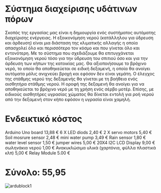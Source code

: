 # Σύστημα διαχείρισης υδάτινων πόρων

Σκοπός της εργασίας μας είναι η δημιουργία ενός συστήματος αυτόματης διαχείρισης ενέργειας. Η εξοικονόμηση νερού (κατάλληλου για ύδρευση και άρδευση) είναι μια διάσταση της κλιματικής αλλαγής η οποία απασχολεί όλο και περισσότερο τον κόσμο και που γίνεται όλο και εντονότερη. Με το σύστημα που σχεδιάζουμε θα επιτυγχάνεται εξοικονόμηση νερού τόσο για την ύδρευση του σπιτιού όσο και για την άρδευση των κήπων της κατοικίας μας. Θα αξιοποιήσουμε το βρόχινο νερό, το οποίο θα αποθηκεύεται σε ειδική δεξαμενή, η οποία θα ανοίγει αυτόματα μόλις ανιχνεύει βροχή και εφόσον δεν είναι γεμάτη. Ο έλεγχος της στάθμης νερού της δεξαμενής θα γίνεται με τη βοήθεια ενός αισθητήρα στάθμης νερού. Η οροφή της δεξαμενή θα ανοίγει για να αποθηκεύεται το βρόχινο νερό με τη χρήση ενός σέρβο μοτέρ. Επίσης, με ειδικούς αισθητήρες υγρασίας χώματος θα δίνεται εντολή για ροή νερού από την δεξαμενή στον κήπο εφόσον η υγρασία είναι χαμηλή. 


# Ενδεικτικό κόστος

Arduino Uno board	13,88 €
6 X LED diods	2,40 €
2 X servo motors	5,40 €
Soil mosrure sensor	2,48 €
mini water pump	3,49 €
Rain sensor	1,80 €
water level sensor	1,50 €
jumper wires	5,00 €
20X4 I2C LCD Display	9,00 €
σωληνάκια νερού	1,00 €
Ανακυκλώσιμα υλικά (χαρτόνια, φύλλα πλαστικά κλπ)	5,00 €
Relay Module 5.00 €


# Σύνολο: 55,95

![ardublock1](https://user-images.githubusercontent.com/43968699/136647639-3aaadc16-8718-422c-95fd-4140ff74e1ad.png)
